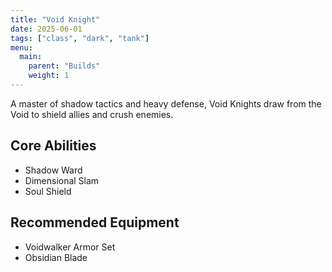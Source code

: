 ```yaml
---
title: "Void Knight"
date: 2025-06-01
tags: ["class", "dark", "tank"]
menu:
  main:
    parent: "Builds"
    weight: 1
---
```


A master of shadow tactics and heavy defense, Void Knights draw from the Void to shield allies and crush enemies.

## Core Abilities

- Shadow Ward
- Dimensional Slam
- Soul Shield

## Recommended Equipment

- Voidwalker Armor Set
- Obsidian Blade
